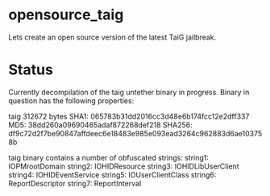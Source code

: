 # opensource_taig
Lets create an open source version of the latest TaiG jailbreak.

# Status

Currently decompilation of the taig untether binary in progress.
Binary in question has the following properties:

taig
312672 bytes
SHA1: 065783b31dd2016cc3d48e6b174fcc12e2dff337
MD5: 38dd260a09690465adaf872268def218
SHA256: df9c72d2f7be90847affdeec6e18483e985e093ead3264c962883d6ae103758b

taig binary contains a number of obfuscated strings:
string1: IOPMrootDomain
string2: IOHIDResource
string3: IOHIDLibUserClient
string4: IOHIDEventService
string5: IOUserClientClass
string6: ReportDescriptor
string7: ReportInterval